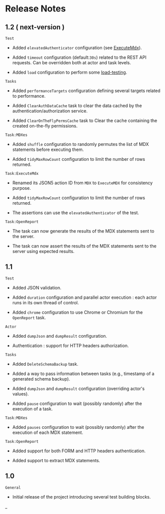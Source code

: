 # Release Notes

## 1.2 ( next-version )

`Test`

- Added `elevatedAuthenticator` configuration (see [ExecuteMdx](./etc/doc/en/tasks/ExecuteMdx.md)).

- Added `timeout` configuration (default:`30s`) related to the REST API requests. Can be overridden both
  at actor and task levels.

- Added `load` configuration to perform some [load-testing](./etc/doc/en/LoadTestConfiguration.md).

`Tasks`

- Added `performanceTargets` configuration defining several targets related to performance.

- Added `ClearAuthDataCache` task to clear the data cached by the authentication/authorization service.

- Added `ClearOnTheFlyPermsCache` task to Clear the cache containing the created on-the-fly permissions.

`Task:MDXes`

- Added `shuffle` configuration to randomly permutes the list of MDX statements before executing them.

- Added `tidyMaxRowCount` configuration to limit the number of rows returned.

`Task:ExecuteMdx`

- Renamed its JSON5 action ID from `MDX` to `ExecuteMDX` for consistency purpose.

- Added `tidyMaxRowCount` configuration to limit the number of rows returned.

- The assertions can use the `elevatedAuthenticator` of the test.

`Task:OpenReport`

- The task can now generate the results of the MDX statements sent to the server.

- The task can now assert the results of the MDX statements sent to the server using expected results.

## 1.1

`Test`

- Added JSON validation.

- Added `duration` configuration and parallel actor execution : each actor runs in its own thread of control.

- Added `chrome` configuration to use Chrome or Chromium for the `OpenReport` task.

`Actor`

- Added `dumpJson` and `dumpResult` configuration.

- Authentication : support for HTTP headers authorization.

`Tasks`

- Added `DeleteSchemaBackup` task.

- Added a way to pass information between tasks (e.g., timestamp of a generated schema backup).

- Added `dumpJson` and `dumpResult` configuration (overriding actor's values).

- Added `pause` configuration to wait (possibly randomly) after the execution of a task.

`Task:MDXes`

- Added `pauses` configuration to wait (possibly randomly) after the execution of each MDX statement.

`Task:OpenReport`

- Added support for both FORM and HTTP headers authentication.

- Added support to extract MDX statements.

## 1.0

`General`

- Initial release of the project introducing several test building blocks.

_